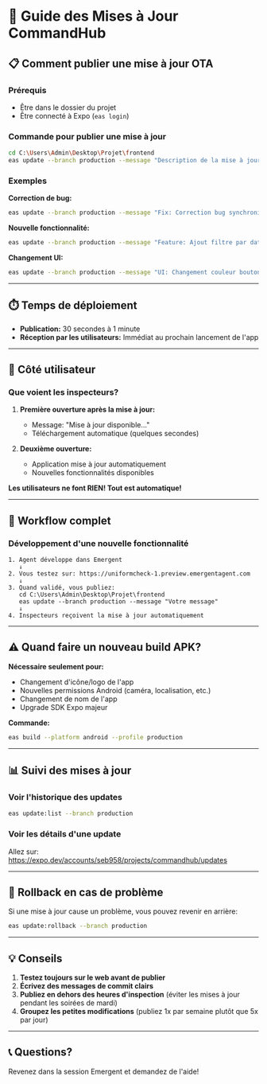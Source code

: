 # 🔄 Guide des Mises à Jour CommandHub

## 📋 Comment publier une mise à jour OTA

### Prérequis
- Être dans le dossier du projet
- Être connecté à Expo (`eas login`)

### Commande pour publier une mise à jour

```bash
cd C:\Users\Admin\Desktop\Projet\frontend
eas update --branch production --message "Description de la mise à jour"
```

### Exemples

**Correction de bug:**
```bash
eas update --branch production --message "Fix: Correction bug synchronisation"
```

**Nouvelle fonctionnalité:**
```bash
eas update --branch production --message "Feature: Ajout filtre par date"
```

**Changement UI:**
```bash
eas update --branch production --message "UI: Changement couleur boutons"
```

---

## ⏱️ Temps de déploiement

- **Publication:** 30 secondes à 1 minute
- **Réception par les utilisateurs:** Immédiat au prochain lancement de l'app

---

## 📱 Côté utilisateur

### Que voient les inspecteurs?

1. **Première ouverture après la mise à jour:**
   - Message: "Mise à jour disponible..."
   - Téléchargement automatique (quelques secondes)
   
2. **Deuxième ouverture:**
   - Application mise à jour automatiquement
   - Nouvelles fonctionnalités disponibles

**Les utilisateurs ne font RIEN! Tout est automatique!**

---

## 🔄 Workflow complet

### Développement d'une nouvelle fonctionnalité

```
1. Agent développe dans Emergent
   ↓
2. Vous testez sur: https://uniformcheck-1.preview.emergentagent.com
   ↓
3. Quand validé, vous publiez:
   cd C:\Users\Admin\Desktop\Projet\frontend
   eas update --branch production --message "Votre message"
   ↓
4. Inspecteurs reçoivent la mise à jour automatiquement
```

---

## ⚠️ Quand faire un nouveau build APK?

**Nécessaire seulement pour:**
- Changement d'icône/logo de l'app
- Nouvelles permissions Android (caméra, localisation, etc.)
- Changement de nom de l'app
- Upgrade SDK Expo majeur

**Commande:**
```bash
eas build --platform android --profile production
```

---

## 📊 Suivi des mises à jour

### Voir l'historique des updates

```bash
eas update:list --branch production
```

### Voir les détails d'une update

Allez sur: https://expo.dev/accounts/seb958/projects/commandhub/updates

---

## 🐛 Rollback en cas de problème

Si une mise à jour cause un problème, vous pouvez revenir en arrière:

```bash
eas update:rollback --branch production
```

---

## 💡 Conseils

1. **Testez toujours sur le web avant de publier**
2. **Écrivez des messages de commit clairs**
3. **Publiez en dehors des heures d'inspection** (éviter les mises à jour pendant les soirées de mardi)
4. **Groupez les petites modifications** (publiez 1x par semaine plutôt que 5x par jour)

---

## 📞 Questions?

Revenez dans la session Emergent et demandez de l'aide!
